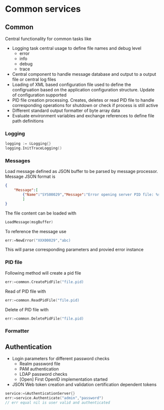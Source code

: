 # Common services

## Common

Central functionality for common tasks like

* Logging task central usage to define file names and debug level
  * error
  * info
  * debug
  * trace
* Central component to handle message database and output to a output file or central log files
* Loading of XML based configuration file used to define the configruation based on the application configuration structure. Update of configuration supported
* PID file creation processing. Creates, deletes or read PID file to handle corresponding operations for shutdown or check if process is still active
* Different standard output formatter of byte array data
* Evaluate environment variables and exchange references to define file path definitions

### Logging

```go
logging := &Logging{}
logging.InitTraceLogging()
```

### Messages

Load message defined as JSON buffer to be parsed by message processor. Message JSON format is

```JSON
{
    "Message":[
        {"Name":"SYS00029","Message":"Error opening server PID file: %s"},
        ]
}
```

The file content can be loaded with

```go
LoadMessage(msgBuffer)
```

To reference the message use

```go
err:=NewError("XXX00029","abc)
```

This will parse corresponding parameters and provied error instance

### PID file

Following method will create a pid file

```go
err:=common.CreatePidFile("file.pid)
```

Read of PID file with

```go
err:=common.ReadPidFile("file.pid)
```

Delete of PID file with

```go
err:=common.DeletePidFile("file.pid)
```

### Formatter

## Authentication

* Login parameters for different password checks
  * Realm password file
  * PAM authentication
  * LDAP password checks
  * [Open] First OpenID implementation started
* JSON Web token creation and validation certification dependent tokens

```go
service:=&AuthenticationServer{}
err:=service.Authenticate("admin","password")
// err equal nil is user valid and authenticated
```